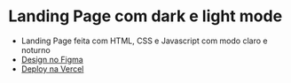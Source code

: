 # Landing Page com dark e light mode
- Landing Page feita com HTML, CSS e Javascript com modo claro e noturno
- [Design no Figma](https://www.figma.com/file/zFYx3jJQGfSCubvCkcqn3x/Water?node-id=16%3A62&t=i8nD8h3atLe4EWfA-1)
- [Deploy na Vercel](https://dark-light-page.vercel.app)
